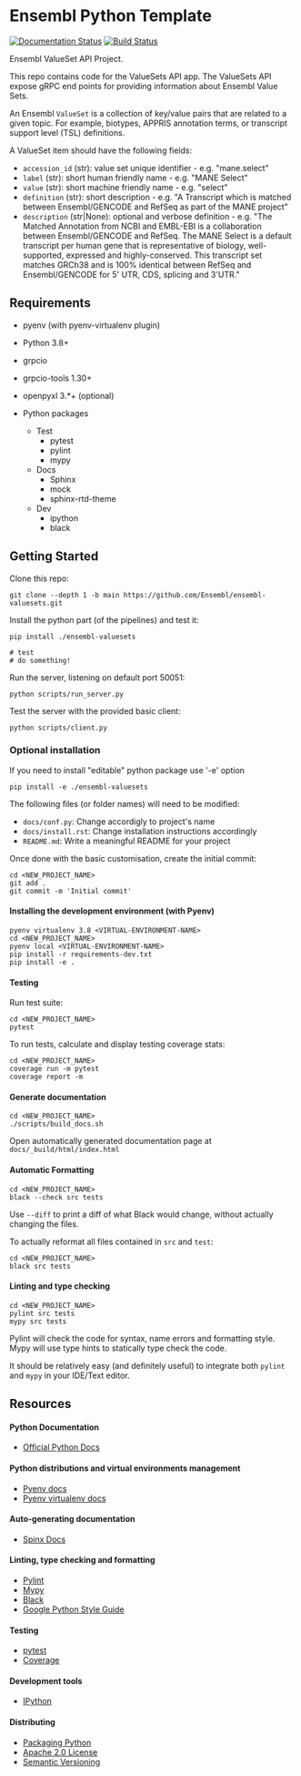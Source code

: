 # Ensembl Python Template

[![Documentation Status](https://readthedocs.org/projects/template-python/badge/?version=latest)](http://template-python.readthedocs.io/en/latest/?badge=latest) [![Build Status](https://travis-ci.com/Ensembl/template-python.svg?branch=main)](https://travis-ci.com/Ensembl/template-python)

Ensembl ValueSet API Project.

This repo contains code for the ValueSets API app.
The ValueSets API expose gRPC end points for providing information
about Ensembl Value Sets.

An Ensembl `ValueSet` is a collection of key/value pairs that are related to a given topic.
For example, biotypes, APPRIS annotation terms, or transcript support level (TSL) definitions.

A ValueSet item should have the following fields:
- `accession_id` (str): value set unique identifier - e.g. "mane.select"
- `label` (str): short human friendly name - e.g. "MANE Select"
- `value` (str): short machine friendly name - e.g. "select"
- `definition` (str): short description - e.g. "A Transcript which is matched between Ensembl/GENCODE and RefSeq as part of the MANE project"
- `description` (str|None): optional and verbose definition - e.g. "The Matched Annotation from NCBI and EMBL-EBI is a collaboration between Ensembl/GENCODE and RefSeq. The MANE Select is a default transcript per human gene that is representative of biology, well-supported, expressed and highly-conserved. This transcript set matches GRCh38 and is 100% identical between RefSeq and Ensembl/GENCODE for 5' UTR, CDS, splicing and 3'UTR."

## Requirements

- pyenv (with pyenv-virtualenv plugin)
- Python 3.8+
- grpcio 
- grpcio-tools 1.30+
- openpyxl 3.\*+ (optional)

- Python packages
  - Test
    - pytest
    - pylint
    - mypy
  - Docs
    - Sphinx
    - mock
    - sphinx-rtd-theme
  - Dev
    - ipython
    - black


## Getting Started

Clone this repo:
```
git clone --depth 1 -b main https://github.com/Ensembl/ensembl-valuesets.git
```
Install the python part (of the pipelines) and test it:
```
pip install ./ensembl-valuesets

# test
# do something!
```
Run the server, listening on default port 50051:
```
python scripts/run_server.py
```

Test the server with the provided basic client:
```
python scripts/client.py
```

### Optional installation
If you need to install "editable" python package use '-e' option
```
pip install -e ./ensembl-valuesets
```






The following files (or folder names) will need to be modified:
- `docs/conf.py`: Change accordigly to project's name
- `docs/install.rst`: Change installation instructions accordingly
- `README.md`: Write a meaningful README for your project

Once done with the basic customisation, create the initial commit:
```
cd <NEW_PROJECT_NAME>
git add .
git commit -m 'Initial commit'
```

#### Installing the development environment (with Pyenv)

```
pyenv virtualenv 3.8 <VIRTUAL-ENVIRONMENT-NAME>
cd <NEW_PROJECT_NAME>
pyenv local <VIRTUAL-ENVIRONMENT-NAME>
pip install -r requirements-dev.txt
pip install -e .
```

#### Testing

Run test suite:
```
cd <NEW_PROJECT_NAME>
pytest
```

To run tests, calculate and display testing coverage stats:
```
cd <NEW_PROJECT_NAME>
coverage run -m pytest
coverage report -m
```


#### Generate documentation
```
cd <NEW_PROJECT_NAME>
./scripts/build_docs.sh
```
Open automatically generated documentation page at `docs/_build/html/index.html`


#### Automatic Formatting
```
cd <NEW_PROJECT_NAME>
black --check src tests
```
Use `--diff` to print a diff of what Black would change, without actually changing the files.

To actually reformat all files contained in `src` and `test`:
```
cd <NEW_PROJECT_NAME>
black src tests
```

#### Linting and type checking
```
cd <NEW_PROJECT_NAME>
pylint src tests
mypy src tests
```
Pylint will check the code for syntax, name errors and formatting style.
Mypy will use type hints to statically type check the code.

It should be relatively easy (and definitely useful) to integrate both `pylint` and `mypy`
in your IDE/Text editor.


## Resources

#### Python Documentation
- [Official Python Docs](https://docs.python.org/3/)

#### Python distributions and virtual environments management
- [Pyenv docs](https://github.com/pyenv/pyenv#readme)
- [Pyenv virtualenv docs](https://github.com/pyenv/pyenv-virtualenv#readme)

#### Auto-generating documentation
- [Spinx Docs](https://www.sphinx-doc.org/en/master/index.html)

#### Linting, type checking and formatting
- [Pylint](https://www.pylint.org/)
- [Mypy](https://mypy.readthedocs.io/en/stable/)
- [Black](https://black.readthedocs.io/en/stable/)
- [Google Python Style Guide](https://google.github.io/styleguide/pyguide.html#38-comments-and-docstrings)

#### Testing
- [pytest](https://docs.pytest.org/en/6.2.x/)
- [Coverage](https://coverage.readthedocs.io/)

#### Development tools
- [IPython](https://ipython.org/)

#### Distributing
- [Packaging Python](https://packaging.python.org/tutorials/packaging-projects/)
- [Apache 2.0 License](https://www.apache.org/licenses/LICENSE-2.0#apply)
- [Semantic Versioning](https://semver.org/)

